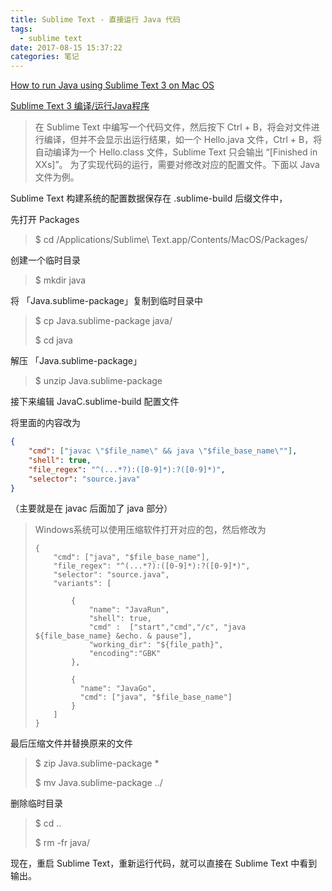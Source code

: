 ```yaml
---
title: Sublime Text - 直接运行 Java 代码
tags:
  - sublime text
date: 2017-08-15 15:37:22
categories: 笔记
---
```


[How to run Java using Sublime Text 3 on Mac OS](https://stackoverflow.com/questions/24319143/how-to-run-java-using-sublime-text-3-on-mac-os)

[Sublime Text 3 编译/运行Java程序](https://zhuanlan.zhihu.com/p/25820430)



> 在 Sublime Text 中编写一个代码文件，然后按下 Ctrl + B，将会对文件进行编译，但并不会显示出运行结果，如一个 Hello.java 文件，Ctrl + B，将自动编译为一个 Hello.class 文件，Sublime Text 只会输出 “[Finished in XXs]”。 为了实现代码的运行，需要对修改对应的配置文件。下面以 Java 文件为例。



Sublime Text 构建系统的配置数据保存在 .sublime-build 后缀文件中，

先打开 Packages

> $ cd /Applications/Sublime\ Text.app/Contents/MacOS/Packages/

创建一个临时目录

> $ mkdir java

将 「Java.sublime-package」复制到临时目录中

> $ cp Java.sublime-package java/
>
> $ cd java

解压 「Java.sublime-package」

> $ unzip Java.sublime-package

接下来编辑  JavaC.sublime-build 配置文件

将里面的内容改为

```json
{
    "cmd": ["javac \"$file_name\" && java \"$file_base_name\""],
    "shell": true,
    "file_regex": "^(...*?):([0-9]*):?([0-9]*)",
    "selector": "source.java"
}
```

（主要就是在 javac 后面加了 java 部分）

> Windows系统可以使用压缩软件打开对应的包，然后修改为
>
> ```
> {
>     "cmd": ["java", "$file_base_name"],
>     "file_regex": "^(...*?):([0-9]*):?([0-9]*)",
>     "selector": "source.java",
>     "variants": [
>
>         {
>             "name": "JavaRun",
>             "shell": true,
>             "cmd" :  ["start","cmd","/c", "java ${file_base_name} &echo. & pause"],
>             "working_dir": "${file_path}",
>             "encoding":"GBK"
>         },
>
>         {
>           "name": "JavaGo",
>           "cmd": ["java", "$file_base_name"]
>         }
>     ]
> }
> ```
>
> 

最后压缩文件并替换原来的文件

> $ zip Java.sublime-package *
>
> $ mv Java.sublime-package ../

删除临时目录

> $ cd ..
>
> $ rm -fr java/

现在，重启 Sublime Text，重新运行代码，就可以直接在 Sublime Text 中看到输出。

